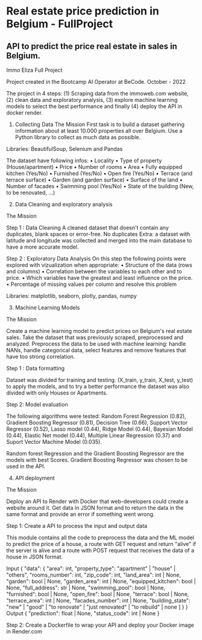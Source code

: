# Real estate price prediction in Belgium - FullProject
## API to predict the price real estate in sales in Belgium.
Immo Eliza Full Project 

Project created in the Bootcamp AI Operator at BeCode. October - 2022

The project in 4 steps: (1) Scraping data from the immoweb.com website, (2) clean data and exploratory analysis, (3) explore machine learning models to select the best performance and finally (4) deploy the API in docker render.


1.	Collecting Data
The Mission
First task is to build a dataset gathering information about at least 10.000 properties all over Belgium. Use a Python library to collect as much data as possible. 

Libraries: BeautifulSoup, Selenium and Pandas 

The dataset have following infos:
•	Locality
•	Type of property (House/apartment)
•	Price
•	Number of rooms
•	Area
•	Fully equipped kitchen (Yes/No)
•	Furnished (Yes/No)
•	Open fire (Yes/No)
•	Terrace (and terrace surface)
•	Garden (and garden surface)
•	Surface of the land
•	Number of facades
•	Swimming pool (Yes/No)
•	State of the building (New, to be renovated, ...)

2.	Data Cleaning and exploratory analysis

The Mission

Step 1 : Data Cleaning
A cleaned dataset that doesn't contain any duplicates, blank spaces or error-free. No duplicates
Extra: a dataset with latitude and longitude was collected and merged into the main database to have a more accurate model.

Step 2 : Exploratory Data Analysis
On this step the following points were explored with vizualization when appropriate:
•	Structure of the data (rows and columns)
•	Correlation between the variables to each other and to price.
•	Which variables have the greatest and least influence on the price.
•	Percentage of missing values per column and resolve this problem

Libraries:  matplotlib, seaborn, plotly, pandas, numpy

3.	Machine Learning Models

The Mission

Create a machine learning model to predict prices on Belgium's real estate sales.
Take the dataset that was previously scraped, preprocessed and analyzed. Preprocess the data to be used with machine learning: handle NANs, handle categorical data, select features and remove features that have too strong correlation.

Step 1 : Data formatting

Dataset was divided for training and testing. (X_train, y_train, X_test, y_test) to apply the models, and to try a better performance the dataset was also divided with only Houses or Apartments.

Step 2: Model evaluation

The following algorithms were tested: Random Forest Regression (0.82), Gradient Boosting Regressor (0.81), Decision Tree (0.66), Support Vector Regressor (0.52), Lasso model (0.44), Ridge Model (0.44), Bayesian Model (0.44), Elastic Net model (0.44), Multiple Linear Regression (0.37) and Suport Vector Machine Model (0.035).

Random forest Regression and the Gradient Boosting Regressor are the models with best Scores. Gradient Boosting Regressor was chosen to be used in the API.

4.	API deployment

The Mission

Deploy an API to Render with Docker that web-developers could create a website around it. Get data in JSON format and to return the data in the same format and provide an error if something went wrong.

Step 1: Create a API to process the input and output data

This module contains all the code to preprocess the data and the ML model to predict the price of a house, a route with GET request and return "alive" if the server is alive and a route with POST request that receives the data of a house in JSON format.

Input
{
  "data": {
    "area": int,
    "property_type": "apartment" | "house" | "others",
    "rooms_number": int,
    "zip_code": int,
    "land_area": int | None,
    "garden": bool | None,
    "garden_area": int | None,
    "equipped_kitchen": bool | None,
    "full_address": str | None,
    "swimming_pool": bool | None,
    "furnished": bool | None,
    "open_fire": bool | None,
    "terrace": bool | None,
    "terrace_area": int | None,
    "facades_number": int | None,
    "building_state": "new" | "good" | "to renovate" | "just renovated" | "to rebuild" | none
    ]
  }
}
Output
{
  "prediction": float | None,
  "status_code": int | None
}

Step 2: Create a Dockerfile to wrap your API and deploy your Docker image in Render.com


